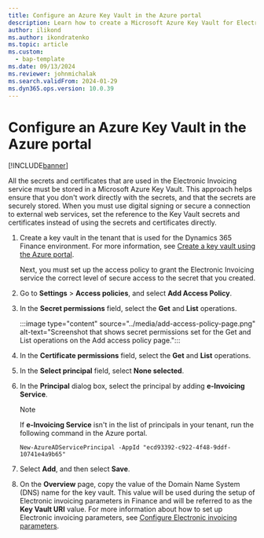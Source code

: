 ```yaml
---
title: Configure an Azure Key Vault in the Azure portal
description: Learn how to create a Microsoft Azure Key Vault for Electronic invoicing, including a step-by-step process for configuring the key vault.
author: ilikond
ms.author: ikondratenko
ms.topic: article
ms.custom: 
  - bap-template
ms.date: 09/13/2024
ms.reviewer: johnmichalak
ms.search.validFrom: 2024-01-29
ms.dyn365.ops.version: 10.0.39 
---
```


# Configure an Azure Key Vault in the Azure portal

[!INCLUDE[banner](../../includes/banner.md)]

All the secrets and certificates that are used in the Electronic Invoicing service must be stored in a Microsoft Azure Key Vault. This approach helps ensure that you don't work directly with the secrets, and that the secrets are securely stored. When you must use digital signing or secure a connection to external web services, set the reference to the Key Vault secrets and certificates instead of using the secrets and certificates directly.

1. Create a key vault in the tenant that is used for the Dynamics 365 Finance environment. For more information, see [Create a key vault using the Azure portal](/azure/key-vault/general/quick-create-portal).

    Next, you must set up the access policy to grant the Electronic Invoicing service the correct level of secure access to the secret that you created.

1. Go to **Settings** \> **Access policies**, and select **Add Access Policy**.
1. In the **Secret permissions** field, select the **Get** and **List** operations.

    :::image type="content" source="../media/add-access-policy-page.png" alt-text="Screenshot that shows secret permissions set for the Get and List operations on the Add access policy page.":::

1. In the **Certificate permissions** field, select the **Get** and **List** operations.
1. In the **Select principal** field, select **None selected**.
1. In the **Principal** dialog box, select the principal by adding **e-Invoicing Service**.

    > [!NOTE]
    > If **e-Invoicing Service** isn't in the list of principals in your tenant, run the following command in the Azure portal.
    >
    > `New-AzureADServicePrincipal -AppId "ecd93392-c922-4f48-9ddf-10741e4a9b65"`

1. Select **Add**, and then select **Save**.
1. On the **Overview** page, copy the value of the Domain Name System (DNS) name for the key vault. This value will be used during the setup of Electronic invoicing parameters in Finance and will be referred to as the **Key Vault URI** value. For more information about how to set up Electronic invoicing parameters, see [Configure Electronic invoicing parameters](gs-e-invoicing-set-up-parameters.md).

